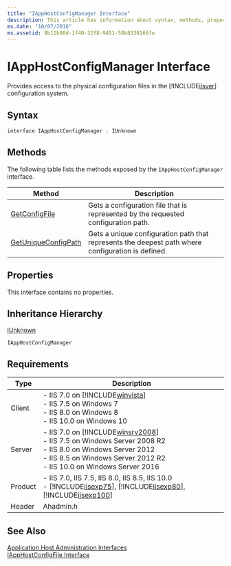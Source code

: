 ```yaml
---
title: "IAppHostConfigManager Interface"
description: This article has information about syntax, methods, properties, inheritance hierarchy, and requirements for the IAppHostConfigManager interface.
ms.date: "10/07/2016"
ms.assetid: 8b12b98d-1f40-32f8-9451-50b8330166fe
---
```

# IAppHostConfigManager Interface
Provides access to the physical configuration files in the [!INCLUDE[iisver](../../wmi-provider/includes/iisver-md.md)] configuration system.  
  
## Syntax  
  
```cpp  
interface IAppHostConfigManager : IUnknown  
```  
  
## Methods  
 The following table lists the methods exposed by the `IAppHostConfigManager` interface.  
  
|Method|Description|  
|------------|-----------------|  
|[GetConfigFile](../../web-development-reference/native-code-api-reference/iapphostconfigmanager-getconfigfile-method.md)|Gets a configuration file that is represented by the requested configuration path.|  
|[GetUniqueConfigPath](../../web-development-reference/native-code-api-reference/iapphostconfigmanager-getuniqueconfigpath-method.md)|Gets a unique configuration path that represents the deepest path where configuration is defined.|  
  
## Properties  
 This interface contains no properties.  
  
## Inheritance Hierarchy  
 [IUnknown](/windows/win32/api/unknwn/nn-unknwn-iunknown)  
  
 `IAppHostConfigManager`  
  
## Requirements  
  
|Type|Description|  
|----------|-----------------|  
|Client|-   IIS 7.0 on [!INCLUDE[winvista](../../wmi-provider/includes/winvista-md.md)]<br />-   IIS 7.5 on Windows 7<br />-   IIS 8.0 on Windows 8<br />-   IIS 10.0 on Windows 10|  
|Server|-   IIS 7.0 on [!INCLUDE[winsrv2008](../../wmi-provider/includes/winsrv2008-md.md)]<br />-   IIS 7.5 on Windows Server 2008 R2<br />-   IIS 8.0 on Windows Server 2012<br />-   IIS 8.5 on Windows Server 2012 R2<br />-   IIS 10.0 on Windows Server 2016|  
|Product|-   IIS 7.0, IIS 7.5, IIS 8.0, IIS 8.5, IIS 10.0<br />-   [!INCLUDE[iisexp75](../../web-development-reference/native-code-api-reference/includes/iisexp75-md.md)], [!INCLUDE[iisexp80](../../web-development-reference/native-code-api-reference/includes/iisexp80-md.md)], [!INCLUDE[iisexp100](../../web-development-reference/native-code-api-reference/includes/iisexp100-md.md)]|  
|Header|Ahadmin.h|  
  
## See Also  
 [Application Host Administration Interfaces](../../web-development-reference/native-code-api-reference/application-host-administration-interfaces.md)   
 [IAppHostConfigFile Interface](../../web-development-reference/native-code-api-reference/iapphostconfigfile-interface.md)
